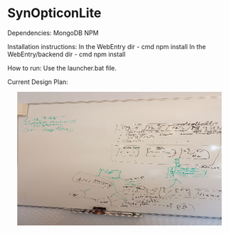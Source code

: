 # SynOpticonLite

Dependencies:
MongoDB
NPM

Installation instructions:
In the WebEntry dir - cmd npm install
In the WebEntry/backend dir - cmd npm install

How to run:
Use the launcher.bat file.


Current Design Plan:

<p align="center">
  <img width="460" height="300" src="20190515_110515.jpg">
</p>
